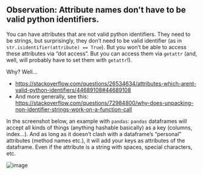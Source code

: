 
## Observation: Attribute names don't have to be valid python identifiers.

You can have attributes that are not valid python identifiers. 
They need to be strings, but surprisingly, they don’t need to be valid identifier 
(as in `str.isidentifier(attribute) == True`). 
But you won’t be able to access these attributes via “dot access”. But you can access them via `getattr` 
(and, well, will probably have to set them with `getattr`!).

Why? Well...
* https://stackoverflow.com/questions/26534634/attributes-which-arent-valid-python-identifiers/44689108#44689108
* And more generally, see this: https://stackoverflow.com/questions/72984800/why-does-unpacking-non-identifier-strings-work-on-a-function-call



In the screenshot below, an example with `pandas`: 
`pandas` dataframes will accept all kinds of things (anything hashable basically) as a key (columns, index…). 
And as long as it doesn’t clash with a dataframe’s “personal” attributes (method names etc.), 
it will add your keys as attributes of the dataframe. 
Even if the attribute is a string with spaces, special characters, etc.

![image](https://user-images.githubusercontent.com/1906276/179066540-a39719a9-30f0-44e3-8668-055725729bde.png)


